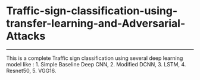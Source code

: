 # Traffic-sign-classification-using-transfer-learning-and-Adversarial-Attacks
*** 
This is a complete Traffic sign classification using several deep learning model like : 1. Simple Baseline Deep CNN, 2. Modified DCNN, 3. LSTM, 4. Resnet50, 5. VGG16. 
